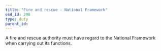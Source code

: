 ```yaml
---
title: "Fire and rescue - National Framework"
esd_id: 298
type: duty
parent_id:  
---
```


A fire and rescue authority must have regard to the National Framework when carrying out its functions.

